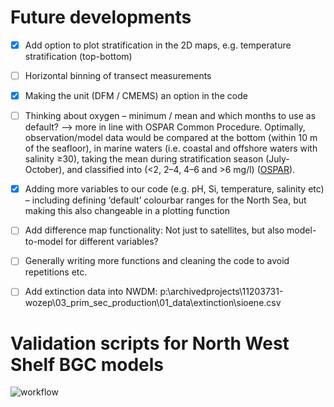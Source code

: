 # Future developments

- [x] Add option to plot stratification in the 2D maps, e.g. temperature stratification (top-bottom)
- [ ]	Horizontal binning of transect measurements
- [x]	Making the unit (DFM / CMEMS) an option in the code
- [ ]	Thinking about oxygen – minimum / mean and which months to use as default? --> more in line with OSPAR Common Procedure. Optimally, observation/model data would be compared at the bottom (within 10 m of the seafloor), in marine waters (i.e. coastal and offshore waters with salinity ≥30), taking the mean during stratification season (July-October), and classified into (<2, 2–4, 4–6 and >6 mg/l) ([OSPAR](https://oap.ospar.org/en/ospar-assessments/intermediate-assessment-2017/pressures-human-activities/eutrophication/dissolved-oxygen/)).

- [x]	Adding more variables to our code (e.g. pH, Si, temperature, salinity etc) – including defining ‘default’ colourbar ranges for the North Sea, but making this also changeable in a plotting function
- [ ]	Add difference map functionality: Not just to satellites, but also model-to-model for different variables?
- [ ]	Generally writing more functions and cleaning the code to avoid repetitions etc.
- [ ]	Add extinction data into NWDM: p:\archivedprojects\11203731-wozep\03_prim_sec_production\01_data\extinction\sioene.csv


# Validation scripts for North West Shelf BGC models

![workflow](https://github.com/user-attachments/assets/02dfeca8-927d-41fb-b158-9efa1c3cb612)



